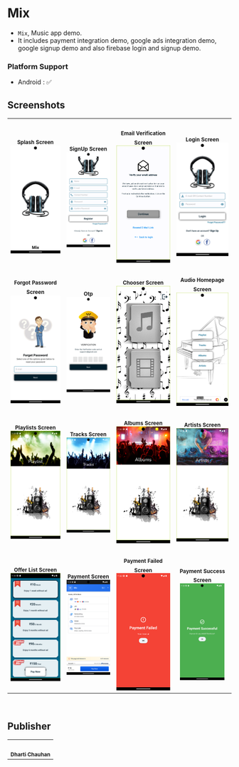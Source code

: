 # Mix

- `Mix`, Music app demo.
- It includes payment integration demo, google ads integration demo, google signup demo and also
  firebase login and signup demo.

### Platform Support

- Android : &#9989; 


## Screenshots
<table>
    <tr>
      <td align="center"><br/><sub><b>Splash Screen</b></sub><img src="https://raw.githubusercontent.com/Dharti1623/MediaPlayerWithPG/main/assets/images/screenshots/splash.png" width="200px;" alt="splash"/><br/></td>
      <td align="center"><br/><sub><b>SignUp Screen</b></sub><img src="https://raw.githubusercontent.com/Dharti1623/MediaPlayerWithPG/main/assets/images/screenshots/signUp.png" width="200px;" alt="signUp"/><br/></td>
      <td align="center"><br/><sub><b>Email Verification Screen</b></sub><img src="https://raw.githubusercontent.com/Dharti1623/MediaPlayerWithPG/main/assets/images/screenshots/verification.png" width="200px;" alt="verification"/><br/></td>
      <td align="center"><br/><sub><b>Login Screen</b></sub><img src="https://raw.githubusercontent.com/Dharti1623/MediaPlayerWithPG/main/assets/images/screenshots/login.png" width="200px;" alt="login"/><br/></td>
  </tr>
  <tr>
      <td align="center"><br/><sub><b>Forgot Password Screen</b></sub><img src="https://raw.githubusercontent.com/Dharti1623/MediaPlayerWithPG/main/assets/images/screenshots/forgetPassword.png" width="200px;" alt="forgetPassword"/><br/></td>
      <td align="center"><br/><sub><b>Otp</b></sub><img src="https://raw.githubusercontent.com/Dharti1623/MediaPlayerWithPG/main/assets/images/screenshots/otp.png" width="200px;" alt="otp"/><br/></td>
      <td align="center"><br/><sub><b>Chooser Screen</b></sub><img src="https://raw.githubusercontent.com/Dharti1623/MediaPlayerWithPG/main/assets/images/screenshots/chooserscreen.png" width="200px;" alt="chooserscreen"/><br/></td>
      <td align="center"><br/><sub><b>Audio Homepage Screen</b></sub><img src="https://raw.githubusercontent.com/Dharti1623/MediaPlayerWithPG/main/assets/images/screenshots/audio_homePage.png" width="200px;" alt="audio_homePage"/><br/></td>
  </tr>
  <tr>
      <td align="center"><br/><sub><b>Playlists Screen</b></sub><img src="https://raw.githubusercontent.com/Dharti1623/MediaPlayerWithPG/main/assets/images/screenshots/playlist.png" width="200px;" alt="playlists"/><br/></td>
      <td align="center"><br/><sub><b>Tracks Screen</b></sub><img src="https://raw.githubusercontent.com/Dharti1623/MediaPlayerWithPG/main/assets/images/screenshots/tracks.png" width="200px;" alt="tracks"/><br/></td>
      <td align="center"><br/><sub><b>Albums Screen</b></sub><img src="https://raw.githubusercontent.com/Dharti1623/MediaPlayerWithPG/main/assets/images/screenshots/album.png" width="200px;" alt="albums"/><br/></td>
      <td align="center"><br/><sub><b>Artists Screen</b></sub><img src="https://raw.githubusercontent.com/Dharti1623/MediaPlayerWithPG/main/assets/images/screenshots/artists.png" width="200px;" alt="artists"/><br/></td>
  </tr>
  <tr>
      <td align="center"><br/><sub><b>Offer List Screen</b></sub><img src="https://raw.githubusercontent.com/Dharti1623/MediaPlayerWithPG/main/assets/images/screenshots/offerList.png" width="200px;" alt="offerList"/><br/></td>
      <td align="center"><br/><sub><b>Payment Screen</b></sub><img src="https://raw.githubusercontent.com/Dharti1623/MediaPlayerWithPG/main/assets/images/screenshots/payment.png" width="200px;" alt="payment"/><br/></td>
      <td align="center"><br/><sub><b>Payment Failed Screen</b></sub><img src="https://raw.githubusercontent.com/Dharti1623/MediaPlayerWithPG/main/assets/images/screenshots/payment_faild.png" width="200px;" alt="payment_faild"/><br/></td>
      <td align="center"><br/><sub><b>Payment Success Screen</b></sub><img src="https://raw.githubusercontent.com/Dharti1623/MediaPlayerWithPG/main/assets/images/screenshots/payment_successful.png" width="100px;" alt="payment_successful"/><br/></td>
    </tr>

</table>
<br/>

## Publisher

<table>
  <tr>
    <td align="center"><a href="https://www.linkedin.com/in/dhartichauhan"><img src="https://avatars.githubusercontent.com/u/102344648?s=400&u=f090532c81927a74127240b841de2f79e388fc02&v=4" width="100px;" alt=""/><br /><sub><b>Dharti Chauhan </b></sub></a></td>
  </tr>
</table>
<br/>

